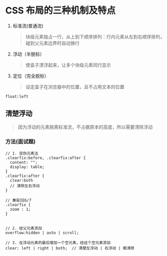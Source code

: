 # CSS 布局的三种机制及特点

1. 标准流(普通流)

   > 块级元素独占一行，从上到下顺序排列：行内元素从左到右顺序排列，碰到父元素边界时自动换行

2. 浮动（半脱标）

   > 使盒子漂浮起来，让多个块级元素同行显示

3. 定位（完全脱标）

   > 设定盒子在浏览器中的位置，且不占用文本的位置

```
float:left
```

## 清楚浮动

> 因为浮动的元素脱离标准流，不占据原本的高度，所以需要清除浮动

### 方法(面试题)

```
// 1. 双伪元素法
.clearfix:before, .clearfix:after {
  content: "";
  display: table;
}
.clearfix:after {
  clear:both
  // 清除左右浮动
}

// 兼容IE6/7
.clearfix {
  zoom : 1;
}


// 2. 给父元素添加
overflow:hidden | auto | scroll;

// 3. 在浮动元素的最后增加一个空元素，给这个空元素添加
clear: left | right | both;  // 清楚左浮动 | 右浮动 | 都清除
```
